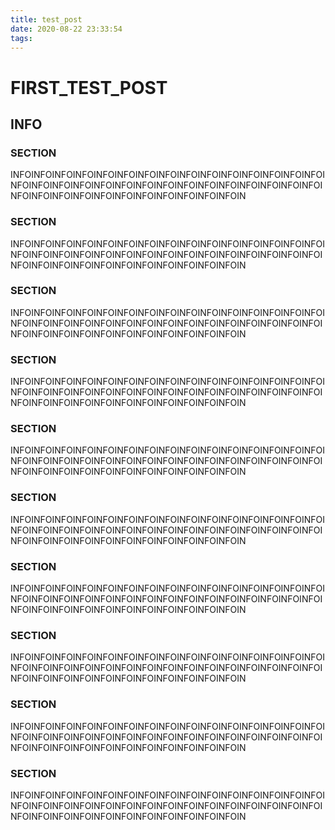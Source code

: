 ```yaml
---
title: test_post
date: 2020-08-22 23:33:54
tags:
---
```


# FIRST_TEST_POST

## INFO

### SECTION

INFOINFOINFOINFOINFOINFOINFOINFOINFOINFOINFOINFOINFOINFOINFOINFOINFOINFOINFOINFOINFOINFOINFOINFOINFOINFOINFOINFOINFOINFOINFOINFOINFOINFOINFOINFOINFOINFOINFOINFOINFOIN

### SECTION

INFOINFOINFOINFOINFOINFOINFOINFOINFOINFOINFOINFOINFOINFOINFOINFOINFOINFOINFOINFOINFOINFOINFOINFOINFOINFOINFOINFOINFOINFOINFOINFOINFOINFOINFOINFOINFOINFOINFOINFOINFOIN

### SECTION

INFOINFOINFOINFOINFOINFOINFOINFOINFOINFOINFOINFOINFOINFOINFOINFOINFOINFOINFOINFOINFOINFOINFOINFOINFOINFOINFOINFOINFOINFOINFOINFOINFOINFOINFOINFOINFOINFOINFOINFOINFOIN

### SECTION

INFOINFOINFOINFOINFOINFOINFOINFOINFOINFOINFOINFOINFOINFOINFOINFOINFOINFOINFOINFOINFOINFOINFOINFOINFOINFOINFOINFOINFOINFOINFOINFOINFOINFOINFOINFOINFOINFOINFOINFOINFOIN

### SECTION

INFOINFOINFOINFOINFOINFOINFOINFOINFOINFOINFOINFOINFOINFOINFOINFOINFOINFOINFOINFOINFOINFOINFOINFOINFOINFOINFOINFOINFOINFOINFOINFOINFOINFOINFOINFOINFOINFOINFOINFOINFOIN

### SECTION

INFOINFOINFOINFOINFOINFOINFOINFOINFOINFOINFOINFOINFOINFOINFOINFOINFOINFOINFOINFOINFOINFOINFOINFOINFOINFOINFOINFOINFOINFOINFOINFOINFOINFOINFOINFOINFOINFOINFOINFOINFOIN

### SECTION

INFOINFOINFOINFOINFOINFOINFOINFOINFOINFOINFOINFOINFOINFOINFOINFOINFOINFOINFOINFOINFOINFOINFOINFOINFOINFOINFOINFOINFOINFOINFOINFOINFOINFOINFOINFOINFOINFOINFOINFOINFOIN

### SECTION

INFOINFOINFOINFOINFOINFOINFOINFOINFOINFOINFOINFOINFOINFOINFOINFOINFOINFOINFOINFOINFOINFOINFOINFOINFOINFOINFOINFOINFOINFOINFOINFOINFOINFOINFOINFOINFOINFOINFOINFOINFOIN

### SECTION

INFOINFOINFOINFOINFOINFOINFOINFOINFOINFOINFOINFOINFOINFOINFOINFOINFOINFOINFOINFOINFOINFOINFOINFOINFOINFOINFOINFOINFOINFOINFOINFOINFOINFOINFOINFOINFOINFOINFOINFOINFOIN

### SECTION

INFOINFOINFOINFOINFOINFOINFOINFOINFOINFOINFOINFOINFOINFOINFOINFOINFOINFOINFOINFOINFOINFOINFOINFOINFOINFOINFOINFOINFOINFOINFOINFOINFOINFOINFOINFOINFOINFOINFOINFOINFOIN